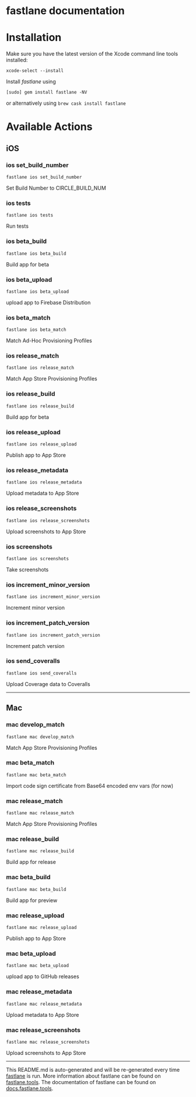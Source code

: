 fastlane documentation
================
# Installation

Make sure you have the latest version of the Xcode command line tools installed:

```
xcode-select --install
```

Install _fastlane_ using
```
[sudo] gem install fastlane -NV
```
or alternatively using `brew cask install fastlane`

# Available Actions
## iOS
### ios set_build_number
```
fastlane ios set_build_number
```
Set Build Number to CIRCLE_BUILD_NUM
### ios tests
```
fastlane ios tests
```
Run tests
### ios beta_build
```
fastlane ios beta_build
```
Build app for beta
### ios beta_upload
```
fastlane ios beta_upload
```
upload app to Firebase Distribution
### ios beta_match
```
fastlane ios beta_match
```
Match Ad-Hoc Provisioning Profiles
### ios release_match
```
fastlane ios release_match
```
Match App Store Provisioning Profiles
### ios release_build
```
fastlane ios release_build
```
Build app for beta
### ios release_upload
```
fastlane ios release_upload
```
Publish app to App Store
### ios release_metadata
```
fastlane ios release_metadata
```
Upload metadata to App Store
### ios release_screenshots
```
fastlane ios release_screenshots
```
Upload screenshots to App Store
### ios screenshots
```
fastlane ios screenshots
```
Take screenshots
### ios increment_minor_version
```
fastlane ios increment_minor_version
```
Increment minor version
### ios increment_patch_version
```
fastlane ios increment_patch_version
```
Increment patch version
### ios send_coveralls
```
fastlane ios send_coveralls
```
Upload Coverage data to Coveralls

----

## Mac
### mac develop_match
```
fastlane mac develop_match
```
Match App Store Provisioning Profiles
### mac beta_match
```
fastlane mac beta_match
```
Import code sign certificate from Base64 encoded env vars (for now)
### mac release_match
```
fastlane mac release_match
```
Match App Store Provisioning Profiles
### mac release_build
```
fastlane mac release_build
```
Build app for release
### mac beta_build
```
fastlane mac beta_build
```
Build app for preview
### mac release_upload
```
fastlane mac release_upload
```
Publish app to App Store
### mac beta_upload
```
fastlane mac beta_upload
```
upload app to GitHub releases
### mac release_metadata
```
fastlane mac release_metadata
```
Upload metadata to App Store
### mac release_screenshots
```
fastlane mac release_screenshots
```
Upload screenshots to App Store

----

This README.md is auto-generated and will be re-generated every time [fastlane](https://fastlane.tools) is run.
More information about fastlane can be found on [fastlane.tools](https://fastlane.tools).
The documentation of fastlane can be found on [docs.fastlane.tools](https://docs.fastlane.tools).

